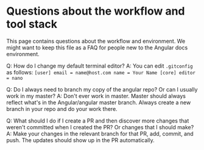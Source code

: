 # Questions about the workflow and tool stack

This page contains questions about the workflow and environment. We might want to keep this file as a FAQ for people new to the Angular docs environment.

Q: How do I change my default terminal editor?
A: You can edit `.gitconfig` as follows:
`[user]
    email = name@host.com
    name = Your Name
[core]
    editor = nano
`

Q: Do I always need to branch my copy of the angular repo? Or can I usually work in my master? 
A: Don't ever work in master. Master should always reflect what's in the Angular/angular master branch. Always create a new branch in your repo and do your work there. 

Q: What should I do if I create a PR and then discover more changes that weren't committed when I created the PR? Or changes that I should make?
A: Make your changes in the relevant branch for that PR, add, commit, and push. The updates should show up in the PR automatically.


